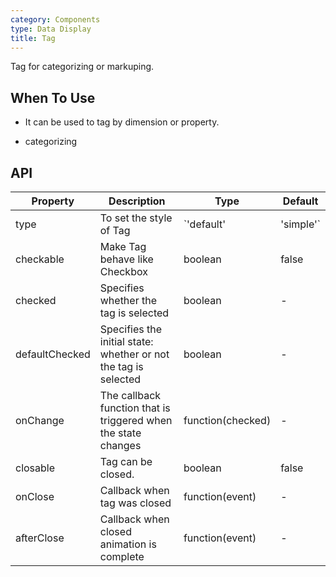 ```yaml
---
category: Components
type: Data Display
title: Tag
---
```


Tag for categorizing or markuping.

## When To Use

- It can be used to tag by dimension or property.

- categorizing

## API

| Property     | Description           | Type     | Default      |
|--------------|-----------------------|----------|--------------|
| type         | To set the style of Tag | `'default' | 'simple'` | 'default' |
| checkable      | Make Tag behave like Checkbox | boolean    | false  |
| checked        | Specifies whether the tag is selected | boolean    | - |
| defaultChecked | Specifies the initial state: whether or not the tag is selected | boolean    | - |
| onChange       | The callback function that is triggered when the state changes | function(checked) | - |
| closable     | Tag can be closed.    | boolean  | false        |
| onClose      | Callback when tag was closed | function(event)| - |
| afterClose   | Callback when closed animation is complete | function(event)| - |
